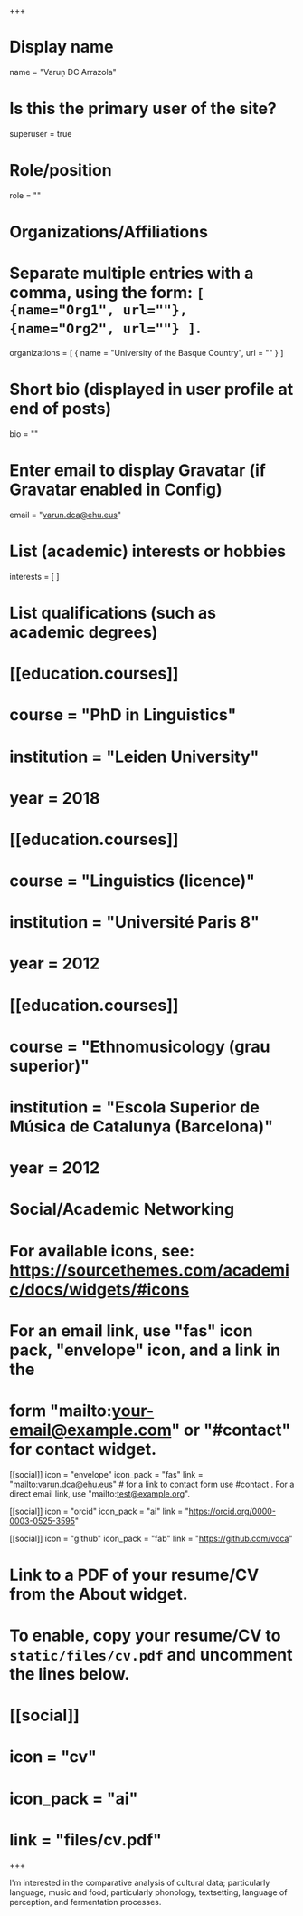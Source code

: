 +++
# Display name
name = "Varuṇ DC Arrazola"

# Is this the primary user of the site?
superuser = true

# Role/position
role = ""

# Organizations/Affiliations
#   Separate multiple entries with a comma, using the form: `[ {name="Org1", url=""}, {name="Org2", url=""} ]`.
organizations = [ { name = "University of the Basque Country", url = "" } ]

# Short bio (displayed in user profile at end of posts)
bio = ""

# Enter email to display Gravatar (if Gravatar enabled in Config)
email = "varun.dca@ehu.eus"

# List (academic) interests or hobbies
interests = [
]

# List qualifications (such as academic degrees)
# [[education.courses]]
#   course = "PhD in Linguistics"
#   institution = "Leiden University"
#   year = 2018
# 
# [[education.courses]]
#   course = "Linguistics (licence)"
#   institution = "Université Paris 8"
#   year = 2012
# 
# [[education.courses]]
#   course = "Ethnomusicology (grau superior)"
#   institution = "Escola Superior de Música de Catalunya (Barcelona)"
#   year = 2012

# Social/Academic Networking
# For available icons, see: https://sourcethemes.com/academic/docs/widgets/#icons
#   For an email link, use "fas" icon pack, "envelope" icon, and a link in the
#   form "mailto:your-email@example.com" or "#contact" for contact widget.

[[social]]
  icon = "envelope"
  icon_pack = "fas"
  link = "mailto:varun.dca@ehu.eus"  # for a link to contact form use #contact . For a direct email link, use "mailto:test@example.org".

[[social]]
  icon = "orcid"
  icon_pack = "ai"
  link = "https://orcid.org/0000-0003-0525-3595"

[[social]]
  icon = "github"
  icon_pack = "fab"
  link = "https://github.com/vdca"

# Link to a PDF of your resume/CV from the About widget.
# To enable, copy your resume/CV to `static/files/cv.pdf` and uncomment the lines below.
# [[social]]
#   icon = "cv"
#   icon_pack = "ai"
#   link = "files/cv.pdf"

+++

I'm interested in the comparative analysis of cultural data; particularly language, music and food; particularly phonology, textsetting, language of perception, and fermentation processes.
